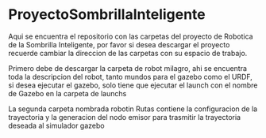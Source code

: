 # ProyectoSombrillaInteligente
Aqui se encuentra el repositorio con las carpetas del proyecto de Robotica de la Sombrilla Inteligente, por favor si desea descargar el proyecto recuerde cambiar la direccion de las carpetas con su espacio de trabajo.

Primero debe de descargar la carpeta de robot milagro, ahi se encuentra toda la descripcion del robot, tanto mundos para el gazebo como el URDF, si desea ejecutar el gazebo, solo tiene que ejecutar el launch con el nombre de Gazebo en la carpeta de launchs

La segunda carpeta nombrada robotin Rutas contiene la configuracion de la trayectoria y la generacion del nodo emisor para trasmitir la trayectoria deseada al simulador gazebo
